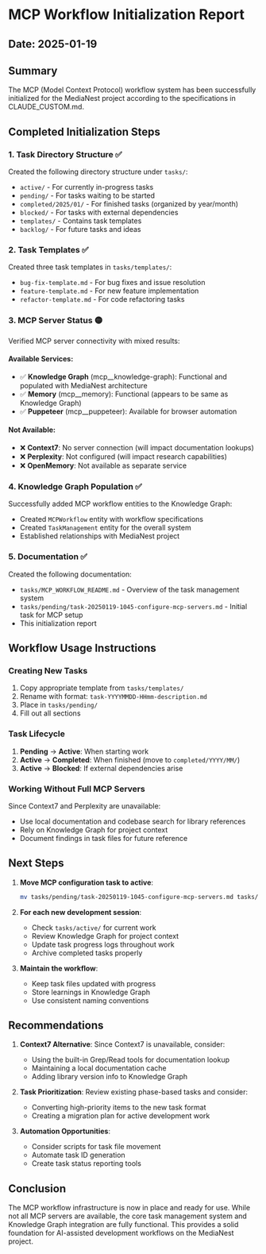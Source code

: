 # MCP Workflow Initialization Report

## Date: 2025-01-19

## Summary

The MCP (Model Context Protocol) workflow system has been successfully initialized for the MediaNest project according to the specifications in CLAUDE_CUSTOM.md.

## Completed Initialization Steps

### 1. Task Directory Structure ✅

Created the following directory structure under `tasks/`:

- `active/` - For currently in-progress tasks
- `pending/` - For tasks waiting to be started
- `completed/2025/01/` - For finished tasks (organized by year/month)
- `blocked/` - For tasks with external dependencies
- `templates/` - Contains task templates
- `backlog/` - For future tasks and ideas

### 2. Task Templates ✅

Created three task templates in `tasks/templates/`:

- `bug-fix-template.md` - For bug fixes and issue resolution
- `feature-template.md` - For new feature implementation
- `refactor-template.md` - For code refactoring tasks

### 3. MCP Server Status 🟡

Verified MCP server connectivity with mixed results:

#### Available Services:

- ✅ **Knowledge Graph** (mcp\_\_knowledge-graph): Functional and populated with MediaNest architecture
- ✅ **Memory** (mcp\_\_memory): Functional (appears to be same as Knowledge Graph)
- ✅ **Puppeteer** (mcp\_\_puppeteer): Available for browser automation

#### Not Available:

- ❌ **Context7**: No server connection (will impact documentation lookups)
- ❌ **Perplexity**: Not configured (will impact research capabilities)
- ❌ **OpenMemory**: Not available as separate service

### 4. Knowledge Graph Population ✅

Successfully added MCP workflow entities to the Knowledge Graph:

- Created `MCPWorkflow` entity with workflow specifications
- Created `TaskManagement` entity for the overall system
- Established relationships with MediaNest project

### 5. Documentation ✅

Created the following documentation:

- `tasks/MCP_WORKFLOW_README.md` - Overview of the task management system
- `tasks/pending/task-20250119-1045-configure-mcp-servers.md` - Initial task for MCP setup
- This initialization report

## Workflow Usage Instructions

### Creating New Tasks

1. Copy appropriate template from `tasks/templates/`
2. Rename with format: `task-YYYYMMDD-HHmm-description.md`
3. Place in `tasks/pending/`
4. Fill out all sections

### Task Lifecycle

1. **Pending** → **Active**: When starting work
2. **Active** → **Completed**: When finished (move to `completed/YYYY/MM/`)
3. **Active** → **Blocked**: If external dependencies arise

### Working Without Full MCP Servers

Since Context7 and Perplexity are unavailable:

- Use local documentation and codebase search for library references
- Rely on Knowledge Graph for project context
- Document findings in task files for future reference

## Next Steps

1. **Move MCP configuration task to active**:

   ```bash
   mv tasks/pending/task-20250119-1045-configure-mcp-servers.md tasks/active/
   ```

2. **For each new development session**:

   - Check `tasks/active/` for current work
   - Review Knowledge Graph for project context
   - Update task progress logs throughout work
   - Archive completed tasks properly

3. **Maintain the workflow**:
   - Keep task files updated with progress
   - Store learnings in Knowledge Graph
   - Use consistent naming conventions

## Recommendations

1. **Context7 Alternative**: Since Context7 is unavailable, consider:

   - Using the built-in Grep/Read tools for documentation lookup
   - Maintaining a local documentation cache
   - Adding library version info to Knowledge Graph

2. **Task Prioritization**: Review existing phase-based tasks and consider:

   - Converting high-priority items to the new task format
   - Creating a migration plan for active development work

3. **Automation Opportunities**:
   - Consider scripts for task file movement
   - Automate task ID generation
   - Create task status reporting tools

## Conclusion

The MCP workflow infrastructure is now in place and ready for use. While not all MCP servers are available, the core task management system and Knowledge Graph integration are fully functional. This provides a solid foundation for AI-assisted development workflows on the MediaNest project.
